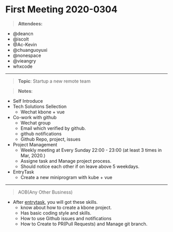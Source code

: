# First Meeting 2020-0304

> **Attendees:**
- @deancn
- @iscolt
- @Ac-Kevin
- @chuanguoyuxi
- @nonespace
- @vieangry
- whxcode

-----------------
> **Topic**: Startup a new remote team

> **Notes**:
- Self Introduce
- Tech Solutions Sellection
  - Wechat kbone + vue
- Co-work with github
  - Wechat group
  - Email which verified by github.
  - github notifications
  - Github Repo, project, issues
- Project Management
  - Weekly meeting at Every Sunday 22:00 - 23:00 (at least 3 times in Mar, 2020.)
  - Assigne task and Manage project process.
  - Should notice each other if on leave above 5 weekdays.
- EntryTask
  - Create a new miniprogram with kube + vue 


-----------------
> AOB(Any Other Business)
- After [entrytask](https://github.com/entrytask/mp-kbone/issues/1), you will got these skills.
	- know about how to create a kbone project.
	- Has basic coding style and skills.
	- How to use Github issues and notifications
	- How to Create to PR(Pull Requests) and Manage git branch.

